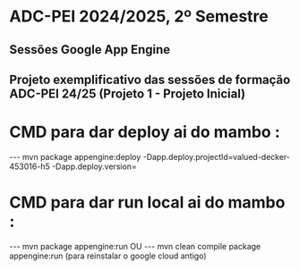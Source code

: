 # ADC-PEI 2024/2025, 2º Semestre
## Sessões Google App Engine
## Projeto exemplificativo das sessões de formação ADC-PEI 24/25 (Projeto 1 - Projeto Inicial)


# CMD para dar deploy ai do mambo :
 --- mvn package appengine:deploy -Dapp.deploy.projectId=valued-decker-453016-h5 -Dapp.deploy.version=
 
# CMD para dar run local ai do mambo :
 --- mvn package appengine:run    OU   --- mvn clean compile package appengine:run (para reinstalar o google cloud antigo)